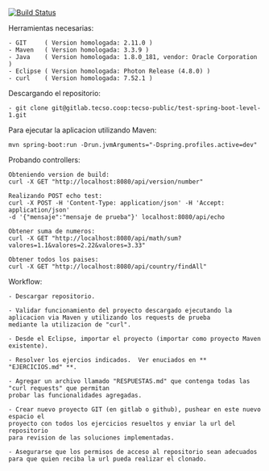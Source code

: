 [![Build Status](https://travis-ci.org/ghorkov32/-test-spring-boot-level-1.svg?branch=master)](https://travis-ci.org/ghorkov32/-test-spring-boot-level-1)

Herramientas necesarias:

	- GIT     ( Version homologada: 2.11.0 )
	- Maven   ( Version homologada: 3.3.9 )
	- Java    ( Version homologada: 1.8.0_181, vendor: Oracle Corporation )
	- Eclipse ( Version homologada: Photon Release (4.8.0) )
	- curl    ( Version homologada: 7.52.1 )


Descargando el repositorio:

	- git clone git@gitlab.tecso.coop:tecso-public/test-spring-boot-level-1.git


Para ejecutar la aplicacion utilizando Maven:

	mvn spring-boot:run -Drun.jvmArguments="-Dspring.profiles.active=dev"
	
	
Probando controllers:

	Obteniendo version de build:
	curl -X GET "http://localhost:8080/api/version/number"
	
	Realizando POST echo test:
	curl -X POST -H 'Content-Type: application/json' -H 'Accept: application/json' 
	-d '{"mensaje":"mensaje de prueba"}' localhost:8080/api/echo
	
	Obtener suma de numeros:
	curl -X GET "http://localhost:8080/api/math/sum?valores=1.1&valores=2.22&valores=3.33"
	
	Obtener todos los paises:
	curl -X GET "http://localhost:8080/api/country/findAll"
	
	
Workflow:

	- Descargar repositorio.
	
	- Validar funcionamiento del proyecto descargado ejecutando la aplicacion via Maven y utilizando los requests de prueba
	mediante la utilizacion de "curl".
	
	- Desde el Eclipse, importar el proyecto (importar como proyecto Maven existente).
	
	- Resolver los ejercios indicados.  Ver enuciados en ** "EJERCICIOS.md" **.
	
	- Agregar un archivo llamado "RESPUESTAS.md" que contenga todas las "curl requests" que permitan
	probar las funcionalidades agregadas. 
	
	- Crear nuevo proyecto GIT (en gitlab o github), pushear en este nuevo espacio el
	proyecto con todos los ejercicios resueltos y enviar la url del repositorio
	para revision de las soluciones implementadas.  
	
	- Asegurarse que los permisos de acceso al repositorio sean adecuados para que quien reciba la url pueda realizar el clonado.

